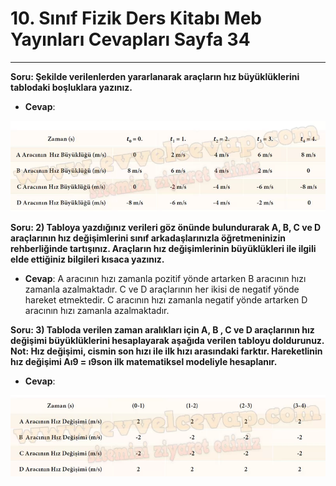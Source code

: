 # 10. Sınıf Fizik Ders Kitabı Meb Yayınları Cevapları Sayfa 34

---

**Soru: Şekilde verilenlerden yararlanarak araçların hız büyüklüklerini tablodaki boşluklara yazınız.**

-   **Cevap**:

![Image 1](./image_1.webp)

**Soru: 2) Tabloya yazdığınız verileri göz önünde bulundurarak A, B, C ve D araçlarının hız değişimlerini sınıf arkadaşlarınızla öğretmeninizin rehberliğinde tartışınız. Araçların hız değişimlerinin büyüklükleri ile ilgili elde ettiğiniz bilgileri kısaca yazınız.**

-   **Cevap**: A aracının hızı zamanla pozitif yönde artarken B aracının hızı zamanla azalmaktadır. C ve D araçlarının her ikisi de negatif yönde hareket etmektedir. C aracının hızı zamanla negatif yönde artarken D aracının hızı zamanla azalmaktadır.

**Soru: 3) Tabloda verilen zaman aralıkları için A, B , C ve D araçlarının hız değişimi büyüklüklerini hesaplayarak aşağıda verilen tabloyu doldurunuz. Not: Hız değişimi, cismin son hızı ile ilk hızı arasındaki farktır. Hareketlinin hız değişimi Aı9 = ı9son ilk matematiksel modeliyle hesaplanır.**

-   **Cevap**:

![Image 2](./image_2.webp)
